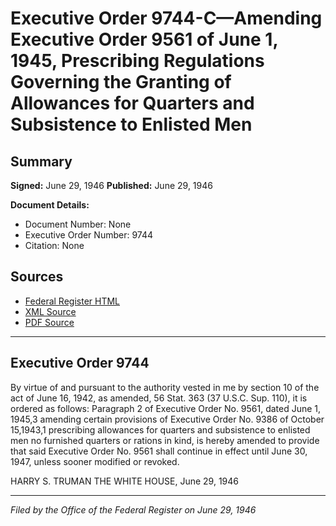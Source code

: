 # Executive Order 9744-C—Amending Executive Order 9561 of June 1, 1945, Prescribing Regulations Governing the Granting of Allowances for Quarters and Subsistence to Enlisted Men

## Summary

**Signed:** June 29, 1946
**Published:** June 29, 1946

**Document Details:**
- Document Number: None
- Executive Order Number: 9744
- Citation: None

## Sources
- [Federal Register HTML](https://www.presidency.ucsb.edu/documents/executive-order-9744-c-amending-executive-order-9561-june-1-1945-prescribing-regulations)
- [XML Source](None)
- [PDF Source](None)

---

## Executive Order 9744

By virtue of and pursuant to the authority vested in me by section 10 of the act of June 16, 1942, as amended, 56 Stat. 363 (37 U.S.C. Sup. 110), it is ordered as follows:
Paragraph 2 of Executive Order No. 9561, dated June 1, 1945,3 amending certain provisions of Executive Order No. 9386 of October 15,1943,1 prescribing allowances for quarters and subsistence to enlisted men no furnished quarters or rations in kind, is hereby amended to provide that said Executive Order No. 9561 shall continue in effect until June 30, 1947, unless sooner modified or revoked.

HARRY S. TRUMAN
THE WHITE HOUSE,
June 29, 1946

---

*Filed by the Office of the Federal Register on June 29, 1946*
